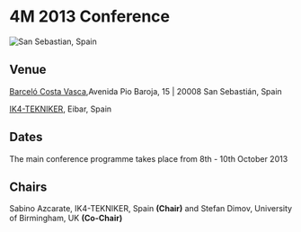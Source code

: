 # 4M 2013 Conference

![San Sebastian, Spain](/4m-association/images/san-sebastian1.jpg)

## Venue

[Barceló Costa Vasca](http://www.barcelo.com/BarceloHotels/en_GB/hotels/Spain/San-Sebastian/hotel-barcelo-costa-vasca/practical-information.aspx),Avenida Pio Baroja, 15 | 20008 San Sebastián, Spain

[IK4-TEKNIKER](http://www.tekniker.es/en/tekniker/como_llegar/), Eibar, Spain
<!--break-->
## Dates

The main conference programme takes place from 8th - 10th October 2013

## Chairs

Sabino Azcarate, IK4-TEKNIKER, Spain **(Chair)**
and Stefan Dimov, University of Birmingham, UK **(Co-Chair)**